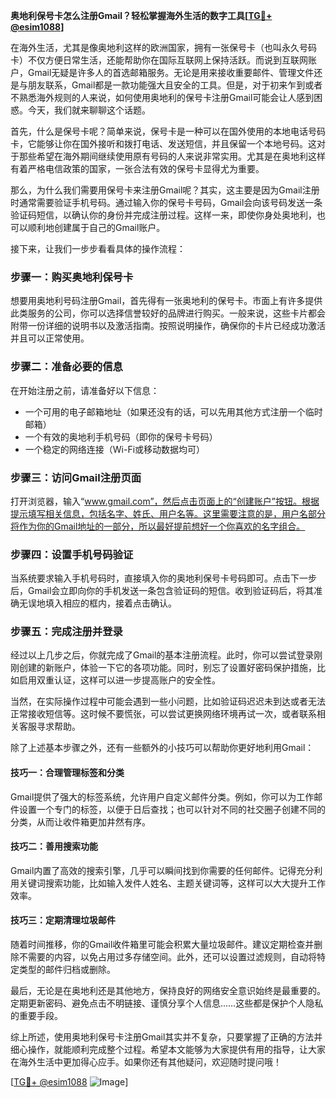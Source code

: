 **奥地利保号卡怎么注册Gmail？轻松掌握海外生活的数字工具[[TG💪+ @esim1088](https://t.me/s/esim1088)]**

在海外生活，尤其是像奥地利这样的欧洲国家，拥有一张保号卡（也叫永久号码卡）不仅方便日常生活，还能帮助你在国际互联网上保持活跃。而说到互联网账户，Gmail无疑是许多人的首选邮箱服务。无论是用来接收重要邮件、管理文件还是与朋友联系，Gmail都是一款功能强大且安全的工具。但是，对于初来乍到或者不熟悉海外规则的人来说，如何使用奥地利的保号卡注册Gmail可能会让人感到困惑。今天，我们就来聊聊这个话题。

首先，什么是保号卡呢？简单来说，保号卡是一种可以在国外使用的本地电话号码卡，它能够让你在国外接听和拨打电话、发送短信，并且保留一个本地号码。这对于那些希望在海外期间继续使用原有号码的人来说非常实用。尤其是在奥地利这样有着严格电信政策的国家，一张合法有效的保号卡显得尤为重要。

那么，为什么我们需要用保号卡来注册Gmail呢？其实，这主要是因为Gmail注册时通常需要验证手机号码。通过输入你的保号卡号码，Gmail会向该号码发送一条验证码短信，以确认你的身份并完成注册过程。这样一来，即使你身处奥地利，也可以顺利地创建属于自己的Gmail账户。

接下来，让我们一步步看看具体的操作流程：

### 步骤一：购买奥地利保号卡

想要用奥地利号码注册Gmail，首先得有一张奥地利的保号卡。市面上有许多提供此类服务的公司，你可以选择信誉较好的品牌进行购买。一般来说，这些卡片都会附带一份详细的说明书以及激活指南。按照说明操作，确保你的卡片已经成功激活并且可以正常使用。

### 步骤二：准备必要的信息

在开始注册之前，请准备好以下信息：
- 一个可用的电子邮箱地址（如果还没有的话，可以先用其他方式注册一个临时邮箱）
- 一个有效的奥地利手机号码（即你的保号卡号码）
- 一个稳定的网络连接（Wi-Fi或移动数据均可）

### 步骤三：访问Gmail注册页面

打开浏览器，输入“www.gmail.com”，然后点击页面上的“创建账户”按钮。根据提示填写相关信息，包括名字、姓氏、用户名等。这里需要注意的是，用户名部分将作为你的Gmail地址的一部分，所以最好提前想好一个你喜欢的名字组合。

### 步骤四：设置手机号码验证

当系统要求输入手机号码时，直接填入你的奥地利保号卡号码即可。点击下一步后，Gmail会立即向你的手机发送一条包含验证码的短信。收到验证码后，将其准确无误地填入相应的框内，接着点击确认。

### 步骤五：完成注册并登录

经过以上几步之后，你就完成了Gmail的基本注册流程。此时，你可以尝试登录刚刚创建的新账户，体验一下它的各项功能。同时，别忘了设置好密码保护措施，比如启用双重认证，这样可以进一步提高账户的安全性。

当然，在实际操作过程中可能会遇到一些小问题，比如验证码迟迟未到达或者无法正常接收短信等。这时候不要慌张，可以尝试更换网络环境再试一次，或者联系相关客服寻求帮助。

除了上述基本步骤之外，还有一些额外的小技巧可以帮助你更好地利用Gmail：

#### 技巧一：合理管理标签和分类

Gmail提供了强大的标签系统，允许用户自定义邮件分类。例如，你可以为工作邮件设置一个专门的标签，以便于日后查找；也可以针对不同的社交圈子创建不同的分类，从而让收件箱更加井然有序。

#### 技巧二：善用搜索功能

Gmail内置了高效的搜索引擎，几乎可以瞬间找到你需要的任何邮件。记得充分利用关键词搜索功能，比如输入发件人姓名、主题关键词等，这样可以大大提升工作效率。

#### 技巧三：定期清理垃圾邮件

随着时间推移，你的Gmail收件箱里可能会积累大量垃圾邮件。建议定期检查并删除不需要的内容，以免占用过多存储空间。此外，还可以设置过滤规则，自动将特定类型的邮件归档或删除。

最后，无论是在奥地利还是其他地方，保持良好的网络安全意识始终是最重要的。定期更新密码、避免点击不明链接、谨慎分享个人信息……这些都是保护个人隐私的重要手段。

综上所述，使用奥地利保号卡注册Gmail其实并不复杂，只要掌握了正确的方法并细心操作，就能顺利完成整个过程。希望本文能够为大家提供有用的指导，让大家在海外生活中更加得心应手。如果你还有其他疑问，欢迎随时提问哦！

[[TG💪+ @esim1088](https://t.me/s/esim1088) ![Image](https://i.postimg.cc/4NQfJmqS/Snipaste-2025-05-13-00-14-12.png)]